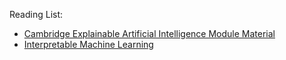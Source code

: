 
Reading List:

- [Cambridge Explainable Artificial Intelligence Module Material](https://www.cl.cam.ac.uk/teaching/2425/L193/materials.html)
- [Interpretable Machine Learning](https://christophm.github.io/interpretable-ml-book/)
